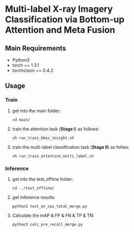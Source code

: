 # Multi-label X-ray Imagery Classification via Bottom-up Attention and Meta Fusion 



## Main Requirements

+ Python3
+ torch == 1.3.1
+ torchvision == 0.4.2



## Usage



### Train

1. get into the main folder:

   ```shell
   cd main/
   ```

2. train the attention task (**Stage I**) as follows:

   ```shell
   sh run_train_bbox_insight.sh
   ```

3. train the multi-label classification task (**Stage II**) as follws:

   ```shell
   sh run_train_attention_multi_label.sh
   ```




### Inference

1. get into the test_offline folder:

   ```shell
   cd ../test_offline/
   ```

2. get inference results:

   ```shell
   python3 test_on_cpu_total_merge.py 
   ```

3. Calculate the mAP & FP & FN & TP & TN:

   ```shell
   python3 calc_pre_recall_merge.py
   ```

   